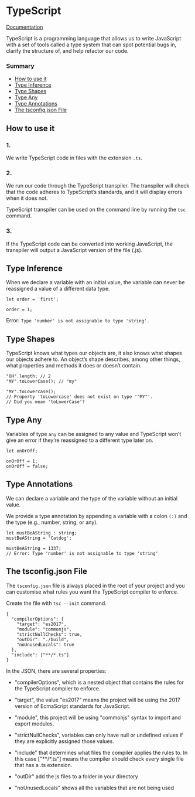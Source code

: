# TypeScript

[Documentation](https://www.typescriptlang.org/)

TypeScript is a programming language that allows us to write JavaScript with a set of tools called a type system that can spot potential bugs in, clarify the structure of, and help refactor our code.

### Summary

- [How to use it](#how-to-use-it)
- [Type Inference](#type-inference)
- [Type Shapes](#type-shapes)
- [Type Any](#type-any)
- [Type Annotations](#type-annotations)
- [The tsconfig.json File](#the-tsconfigjson-file)

## How to use it

### 1.

We write TypeScript code in files with the extension `.ts`.

### 2.

We run our code through the TypeScript transpiler. The transpiler will check that the code adheres to TypeScript’s standards, and it will display errors when it does not.

TypeScript transpiler can be used on the command line by running the `tsc` command.

### 3.

If the TypeScript code can be converted into working JavaScript, the transpiler will output a JavaScript version of the file (.js).

## Type Inference

When we declare a variable with an initial value, the variable can never be reassigned a value of a different data type.

```
let order = 'first';

order = 1;
```

Error: `Type 'number' is not assignable to type 'string'.`

## Type Shapes

TypeScript knows what types our objects are, it also knows what shapes our objects adhere to. An object’s shape describes, among other things, what properties and methods it does or doesn’t contain.

```
"OH".length; // 2
"MY".toLowerCase(); // "my"
```

```
"MY".toLowercase();
// Property 'toLowercase' does not exist on type '"MY"'.
// Did you mean 'toLowerCase'?
```

## Type Any

Variables of type `any` can be assigned to any value and TypeScript won’t give an error if they’re reassigned to a different type later on.

```
let onOrOff;

onOrOff = 1;
onOrOff = false;
```

## Type Annotations

We can declare a variable and the type of the variable without an initial value.

We provide a type annotation by appending a variable with a colon `(:)` and the type (e.g., number, string, or any).

```
let mustBeAString : string;
mustBeAString = 'Catdog';

mustBeAString = 1337;
// Error: Type 'number' is not assignable to type 'string'
```

## The tsconfig.json File

The `tsconfig.json` file is always placed in the root of your project and you can customise what rules you want the TypeScript compiler to enforce.

Create the file with `tsc --init` command.

```
{
  "compilerOptions": {
    "target": "es2017",
    "module": "commonjs",
    "strictNullChecks": true,
    "outDir": "./build",
    "noUnusedLocals": true
  },
  "include": ["**/*.ts"]
}
```

In the JSON, there are several properties:

- "compilerOptions", which is a nested object that contains the rules for the TypeScript compiler to enforce.

- "target", the value "es2017" means the project will be using the 2017 version of EcmaScript standards for JavaScript.

- "module", this project will be using "commonjs" syntax to import and export modules.

- "strictNullChecks", variables can only have null or undefined values if they are explicitly assigned those values.

- "include" that determines what files the compiler applies the rules to. In this case ["**/*.ts"] means the compiler should check every single file that has a .ts extension.

- "outDir" add the js files to a folder in your directory

- "noUnusedLocals" shows all the variables that are not being used
